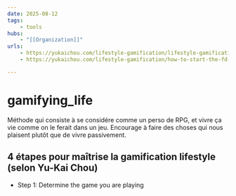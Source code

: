 ```yaml
---
date: 2025-08-12
tags:
    - tools
hubs:
    - "[[Organization]]"
urls:
    - https://yukaichou.com/lifestyle-gamification/lifestyle-gamification/
    - https://yukaichou.com/lifestyle-gamification/how-to-start-the-fd-lifestyle/

---
```


# gamifying_life 


Méthode qui consiste à se considére comme un perso de RPG, et vivre ça vie comme on le 
ferait dans un jeu. Encourage à faire des choses qui nous plaisent plutôt que de vivre
passivement.


## 4 étapes pour maîtrise la gamification lifestyle (selon Yu-Kai Chou)

- Step 1: Determine the game you are playing

